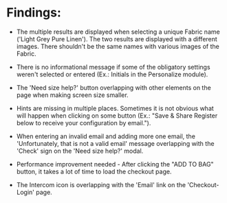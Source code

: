 # Findings:

- The multiple results are displayed when selecting a unique Fabric name ('Light Grey Pure Linen'). The two results are displayed with a different images. There shouldn't be the same names with various images of the Fabric.

- There is no informational message if some of the obligatory settings weren't selected or entered (Ex.: Initials in the Personalize module).

- The 'Need size help?' button overlapping with other elements on the page when making screen size smaller.

- Hints are missing in multiple places. Sometimes it is not obvious what will happen when clicking on some button (Ex.: "Save & Share  Register below to receive your configuration by email.").

- When entering an invalid email and adding more one email, the 'Unfortunately, that is not a valid email' message overlapping with the 'Check' sign on the 'Need size help?' modal.

- Performance improvement needed - After clicking the "ADD TO BAG" button, it takes a lot of time to load the checkout page.

- The Intercom icon is overlapping with the 'Email' link on the 'Checkout-Login' page.


